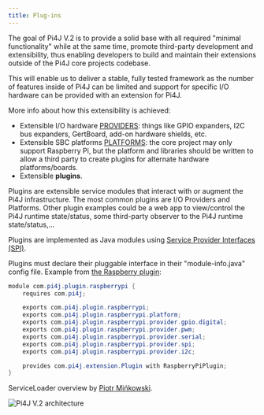 ```yaml
---
title: Plug-ins
---
```


The goal of Pi4J V.2 is to provide a solid base with all required "minimal functionality" while at the same time, promote third-party development and extensibility, thus enabling developers to build and maintain their extensions outside of the Pi4J core projects codebase. 

This will enable us to deliver a stable, fully tested framework as the number of features inside of Pi4J can be limited and support for specific I/O hardware can be provided with an extension for Pi4J.

More info about how this extensibility is achieved:

* Extensible I/O hardware [PROVIDERS](/documentation/providers/):  things like GPIO expanders, I2C bus expanders, GertBoard, add-on hardware shields, etc.
* Extensible SBC platforms [PLATFORMS](/documentation/platforms/):  the core project may only support Raspberry Pi, but the platform and libraries should be written to allow a third party to create plugins for alternate hardware platforms/boards.
* Extensible **plugins**.

Plugins are extensible service modules that interact with or augment the Pi4J infrastructure. The most common plugins are I/O Providers and Platforms. Other plugin examples could be a web app to view/control the Pi4J runtime state/status, some third-party observer to the Pi4J runtime state/status,...

Plugins are implemented as Java modules using [Service Provider Interfaces (SPI)](https://docs.oracle.com/javase/tutorial/sound/SPI-intro.html).

Plugins must declare their pluggable interface in their "module-info.java" config file.  Example from [the Raspberry plugin](https://github.com/Pi4J/pi4j-v2/blob/master/plugins/pi4j-plugin-raspberrypi/src/main/java/module-info.java):

```java
module com.pi4j.plugin.raspberrypi {
    requires com.pi4j;

    exports com.pi4j.plugin.raspberrypi;
    exports com.pi4j.plugin.raspberrypi.platform;
    exports com.pi4j.plugin.raspberrypi.provider.gpio.digital;
    exports com.pi4j.plugin.raspberrypi.provider.pwm;
    exports com.pi4j.plugin.raspberrypi.provider.serial;
    exports com.pi4j.plugin.raspberrypi.provider.spi;
    exports com.pi4j.plugin.raspberrypi.provider.i2c;

    provides com.pi4j.extension.Plugin with RaspberryPiPlugin;
}
```


ServiceLoader overview by [Piotr Mińkowski](https://twitter.com/piotr_minkowski).

![Pi4J V.2 architecture](/assets/architecture/serviceloader-overview.jpg)